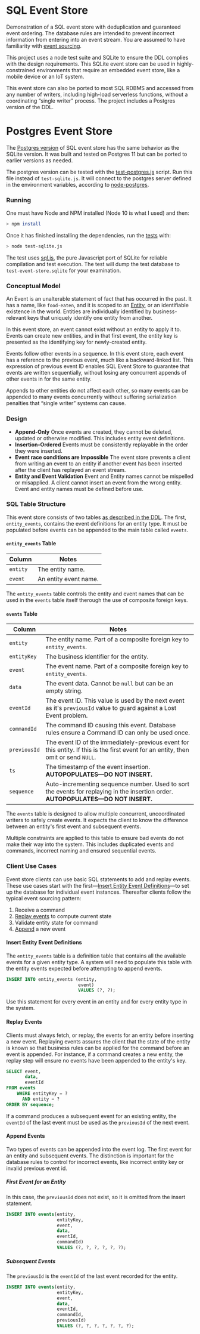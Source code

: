 # SQL Event Store
Demonstration of a SQL event store with deduplication and guaranteed event ordering. The database rules are intended to prevent incorrect information from entering into an event stream. You are assumed to have familiarity with [event sourcing](https://martinfowler.com/eaaDev/EventSourcing.html).

This project uses a node test suite and SQLite to ensure the DDL complies with the design requirements. This SQLite event store can be used in highly-constrained environments that require an embedded event store, like a mobile device or an IoT system. 

This event store can also be ported to most SQL RDBMS and accessed from any number of writers, including high-load serverless functions, without a coordinating “single writer” process. The project includes a Postgres version of the DDL.

# Postgres Event Store

The [Postgres version](./postgres-event-store.ddl) of SQL event store has the same behavior as the SQLite version. It was built and tested on Postgres 11 but can be ported to earlier versions as needed.

The postgres version can be tested with the [test-postgres.js]() script. Run this file instead of `test-sqlite.js`. It will connect to the postgres server defined in the environment variables, according to [node-postgres](https://node-postgres.com/features/connecting). 

### Running

One must have Node and NPM installed (Node 10 is what I used) and then:

```bash
> npm install
```

Once it has finished installing the dependencies, run the [tests](test-sqlite.js) with:

```bash
> node test-sqlite.js
```

The test uses [sql.js](https://github.com/kripken/sql.js), the pure Javascript port of SQLite for reliable compilation and test execution. The test will dump the test database to `test-event-store.sqlite` for your examination.

### Conceptual Model

An Event is an unalterable statement of fact that has occurred in the past. It has a name, like `food-eaten`, and it is scoped to an [Entity](https://en.wikiquote.org/wiki/Entity), or an identifiable existence in the world. Entities are individually identified by business-relevant keys that uniquely identify one entity from another.

In this event store, an event cannot exist without an entity to apply it to. Events can create new entities, and in that first event, the entity key is presented as the identifying key for newly-created entity.

Events follow other events in a sequence. In this event store, each event has a reference to the previous event, much like a backward-linked list. This expression of previous event ID enables SQL Event Store to guarantee that events are written sequentially, without losing any concurrent appends of other events in for the same entity.

Appends to other entities do not affect each other, so many events can be appended to many events concurrently without suffering serialization penalties that “single writer” systems can cause.

### Design

- **Append-Only** Once events are created, they cannot be deleted, updated or otherwise modified. This includes entity event definitions.
- **Insertion-Ordered** Events must be consistently replayable in the order they were inserted.
- **Event race conditions are Impossible** The event store prevents a client from writing an event to an entity if another event has been inserted after the client has replayed an event stream.
- **Entity and Event Validation** Event and Entity names cannot be mispelled or misapplied. A client cannot insert an event from the wrong entity. Event and entity names must be defined before use.

### SQL Table Structure

This event store consists of two tables [as described in the DDL](./sqlite-event-store.ddl). The first, `entity_events`, contains the event definitions for an entity type. It must be populated before events can be appended to the main table called `events`.

#### `entity_events` Table

| Column   | Notes                 |
| -------- | --------------------- |
| `entity` | The entity name.      |
| `event`  | An entity event name. |

The `entity_events` table controls the entity and event names that can be used in the `events` table itself therough the use of composite foreign keys.

#### `events` Table

| Column       | Notes                                                        |
| ------------ | ------------------------------------------------------------ |
| `entity`     | The entity name. Part of a composite foreign key to `entity_events`. |
| `entityKey`  | The business identifier for the entity.                      |
| `event`      | The event name. Part of a composite foreign key to `entity_events`. |
| `data`       | The event data. Cannot be `null` but can be an empty string. |
| `eventId`    | The event ID. This value is used by the next event as it's `previousId` value to guard against a Lost Event problem. |
| `commandId`  | The command ID causing this event. Database rules ensure a Command ID can only be used once. |
| `previousId` | The event ID of the immediately-previous event for this entity. If this is the first event for an entity, then omit or send `NULL`. |
| `ts`         | The timestamp of the event insertion. **AUTOPOPULATES—DO NOT INSERT.** |
| `sequence`   | Auto-incrementing sequence number. Used to sort the events for replaying in the insertion order. **AUTOPOPULATES—DO NOT INSERT.** |

The `events` table is designed to allow multiple concurrent, uncoordinated writers to safely create events. It expects the client to know the difference between an entity's first event and subsequent events.

Multiple constraints are applied to this table to ensure bad events do not make their way into the system. This includes duplicated events and commands, incorrect naming and ensured sequential events.

### Client Use Cases

Event store clients can use basic SQL statements to add and replay events. These use cases start with the first—[Insert Entity Event Definitions](#insert-entity-event-definitions)—to set up the database for individual event instances. Thereafter clients follow the typical event sourcing pattern:

1. Receive a command
2. [Replay events](#replay-events) to compute current state
3. Validate entity state for command
4. [Append](#append-events) a new event 

#### Insert Entity Event Definitions

The `entity_events` table is a definition table that contains all the available events for a given entity type. A system will need to populate this table with the entity events expected before attempting to append events.

```sql
INSERT INTO entity_events (entity, 
                           event) 
                           VALUES (?, ?);
```

Use this statement for every event in an entity and for every entity type in the system.

#### Replay Events

Clients must always fetch, or replay, the events for an entity before inserting a new event. Replaying events assures the client that the state of the entity is known so that business rules can be applied for the command before an event is appended. For instance, if a command creates a new entity, the replay step will ensure no events have been appended to the entity's key.

```sql
SELECT event, 
       data, 
       eventId 
FROM events 
    WHERE entityKey = ? 
      AND entity = ? 
ORDER BY sequence;
```

If a command produces a subsequent event for an existing entity, the `eventId` of the last event must be used as the `previousId` of the next event.

#### Append Events

Two types of events can be appended into the event log. The first event for an entity and subsequent events. The distinction is important for the database rules to control for incorrect events, like incorrect entity key or invalid previous event id.

##### First Event for an Entity

In this case, the `previousId` does not exist, so it is omitted from the insert statement.

```sql
INSERT INTO events(entity, 
                   entityKey, 
                   event, 
                   data, 
                   eventId, 
                   commandId) 
                   VALUES (?, ?, ?, ?, ?, ?);
```

##### Subsequent Events

The `previousId` is the `eventId` of the last event recorded for the entity.

```sql
INSERT INTO events(entity, 
                   entityKey, 
                   event, 
                   data, 
                   eventId, 
                   commandId, 
                   previousId) 
                   VALUES (?, ?, ?, ?, ?, ?, ?);
```

